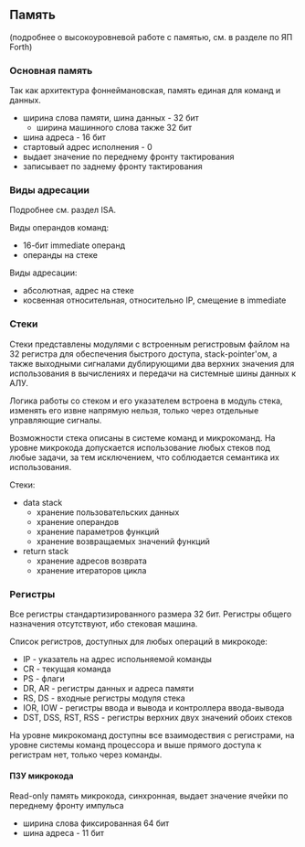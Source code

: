 ## Память

(подробнее о высокоуровневой работе с памятью, см. в разделе по ЯП Forth)

### Основная память

Так как архитектура фоннеймановская, память единая для команд и данных.

- ширина слова памяти, шина данных - 32 бит
    - ширина машинного слова также 32 бит
- шина адреса - 16 бит
- стартовый адрес исполнения - 0
- выдает значение по переднему фронту тактирования
- записывает по заднему фронту тактирования

### Виды адресации

Подробнее см. раздел ISA.

Виды операндов команд:

- 16-бит immediate операнд
- операнды на стеке

Виды адресации:

- абсолютная, адрес на стеке
- косвенная относительная, относительно IP, смещение в immediate

### Стеки

Стеки представлены модулями с встроенным регистровым файлом на 32 регистра
для обеспечения быстрого доступа, stack-pointer'ом,
а также выходными сигналами дублирующими два верхних значения для использования в вычислениях
и передачи на системные шины данных к АЛУ.

Логика работы со стеком и его указателем встроена в модуль стека,
изменять его извне напрямую нельзя, только через отдельные управляющие сигналы.

Возможности стека описаны в системе команд и микрокоманд.
На уровне микрокода допускается использование любых стеков под любые задачи,
за тем исключением, что соблюдается семантика их использования.

Стеки:

- data stack
    - хранение пользовательских данных
    - хранение операндов
    - хранение параметров функций
    - хранение возвращаемых значений функций
- return stack
    - хранение адресов возврата
    - хранение итераторов цикла

### Регистры

Все регистры стандартизированного размера 32 бит.
Регистры общего назначения отсутствуют, ибо стековая машина.

Список регистров, доступных для любых операций в микрокоде:

- IP - указатель на адрес испольняемой команды
- CR - текущая команда
- PS - флаги
- DR, AR - регистры данных и адреса памяти
- RS, DS - входные регистры модуля стека
- IOR, IOW - регистры ввода и вывода и контроллера ввода-вывода
- DST, DSS, RST, RSS - регистры верхних двух значений обоих стеков

На уровне микрокоманд доступны все взаимодествия с регистрами,
на уровне системы команд процессора и выше прямого доступа к регистрам нет,
только через команды.

#### ПЗУ микрокода

Read-only память микрокода, синхронная, выдает значение ячейки по переднему фронту импульса

- ширина слова фиксированная 64 бит 
- шина адреса - 11 бит
